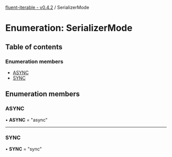 [fluent-iterable - v0.4.2](../README.md) / SerializerMode

# Enumeration: SerializerMode

## Table of contents

### Enumeration members

- [ASYNC](serializermode.md#async)
- [SYNC](serializermode.md#sync)

## Enumeration members

### ASYNC

• **ASYNC** = "async"

___

### SYNC

• **SYNC** = "sync"
